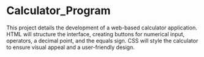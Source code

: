 # Calculator_Program
This project details the development of a web-based calculator application. HTML will structure the interface, creating buttons for numerical input, operators, a decimal point, and the equals sign. CSS will style the calculator to ensure visual appeal and a user-friendly design.
